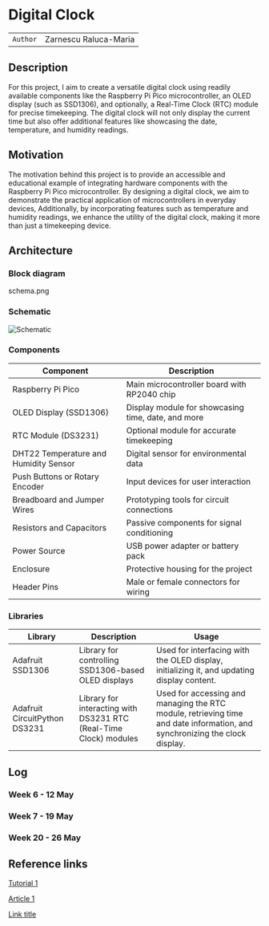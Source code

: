 # Digital Clock

| | |
|-|-|
|`Author` | Zarnescu Raluca-Maria

## Description
For this project, I aim to create a versatile digital clock using readily available components like the Raspberry Pi Pico microcontroller, an OLED display (such as SSD1306), and optionally, a Real-Time Clock (RTC) module for precise timekeeping. 
The digital clock will not only display the current time but also offer additional features like showcasing the date, temperature, and humidity readings. 
## Motivation
The motivation behind this project is to provide an accessible and educational example of integrating hardware components with the Raspberry Pi Pico microcontroller. 
By designing a digital clock, we aim to demonstrate the practical application of microcontrollers in everyday devices, 
Additionally, by incorporating features such as temperature and humidity readings, we enhance the utility of the digital clock, making it more than just a timekeeping device.
## Architecture

### Block diagram

<!-- Make sure the path to the picture is correct -->
schema.png

### Schematic

![Schematic](schematics/kicad_schematic.png)

### Components

| Component | Description |
|---------|-------------|
| Raspberry Pi Pico	| Main microcontroller board with RP2040 chip	
| OLED Display (SSD1306) |	Display module for showcasing time, date, and more	
| RTC Module (DS3231) |	Optional module for accurate timekeeping	
| DHT22 Temperature and Humidity Sensor |	Digital sensor for environmental data	
| Push Buttons or Rotary Encoder |	Input devices for user interaction	
| Breadboard and Jumper Wires	| Prototyping tools for circuit connections	
| Resistors and Capacitors |	Passive components for signal conditioning	
| Power Source | USB power adapter or battery pack	
| Enclosure | Protective housing for the project	
| Header Pins	| Male or female connectors for wiring	


### Libraries

<!-- This is just an example, fill in the table with your actual components -->

| Library | Description | Usage |
|---------|-------------|-------|
| Adafruit SSD1306 | Library for controlling SSD1306-based OLED displays  | Used for interfacing with the OLED display, initializing it, and updating display content. |
| Adafruit CircuitPython DS3231 | Library for interacting with DS3231 RTC (Real-Time Clock) modules | Used for accessing and managing the RTC module, retrieving time and date information, and synchronizing the clock display.  |

## Log

<!-- write every week your progress here -->

### Week 6 - 12 May

### Week 7 - 19 May

### Week 20 - 26 May


## Reference links

<!-- Fill in with appropriate links and link titles -->

[Tutorial 1](https://www.youtube.com/watch?v=wdgULBpRoXk&t=1s&ab_channel=BenEater)

[Article 1](https://www.explainthatstuff.com/induction-motors.html)

[Link title](https://projecthub.arduino.cc/)
